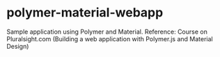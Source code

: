 # polymer-material-webapp
Sample application using Polymer and Material. Reference: Course on Pluralsight.com (Building a web application with Polymer.js and Material Design)
